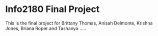 # Info2180 Final Project

This is the final project for Brittany Thomas, Anisah Delmonte, Krishna Jones, Briana Roper and Tashanya .....
